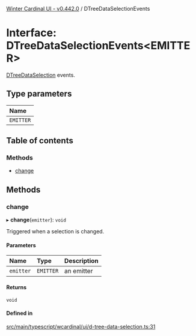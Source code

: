 [Winter Cardinal UI - v0.442.0](../index.md) / DTreeDataSelectionEvents

# Interface: DTreeDataSelectionEvents\<EMITTER\>

[DTreeDataSelection](DTreeDataSelection.md) events.

## Type parameters

| Name |
| :------ |
| `EMITTER` |

## Table of contents

### Methods

- [change](DTreeDataSelectionEvents.md#change)

## Methods

### change

▸ **change**(`emitter`): `void`

Triggered when a selection is changed.

#### Parameters

| Name | Type | Description |
| :------ | :------ | :------ |
| `emitter` | `EMITTER` | an emitter |

#### Returns

`void`

#### Defined in

[src/main/typescript/wcardinal/ui/d-tree-data-selection.ts:31](https://github.com/winter-cardinal/winter-cardinal-ui/blob/v0.442.0/src/main/typescript/wcardinal/ui/d-tree-data-selection.ts#L31)
